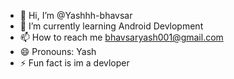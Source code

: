 - 👋 Hi, I’m @Yashhh-bhavsar
- 🌱 I’m currently learning Android Devlopment
- 📫 How to reach me bhavsaryash001@gmail.com
- 😄 Pronouns: Yash
- ⚡ Fun fact is im a devloper

<!---
Yashhh-bhavsar/Yashhh-bhavsar is a ✨ special ✨ repository because its `README.md` (this file) appears on your GitHub profile.
You can click the Preview link to take a look at your changes.
--->

